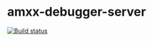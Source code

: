 # amxx-debugger-server
[![Build status](https://ci.appveyor.com/api/projects/status/vu3fovmx1082ioff?svg=true)](https://ci.appveyor.com/project/Garey/amxx-debugger-server)

